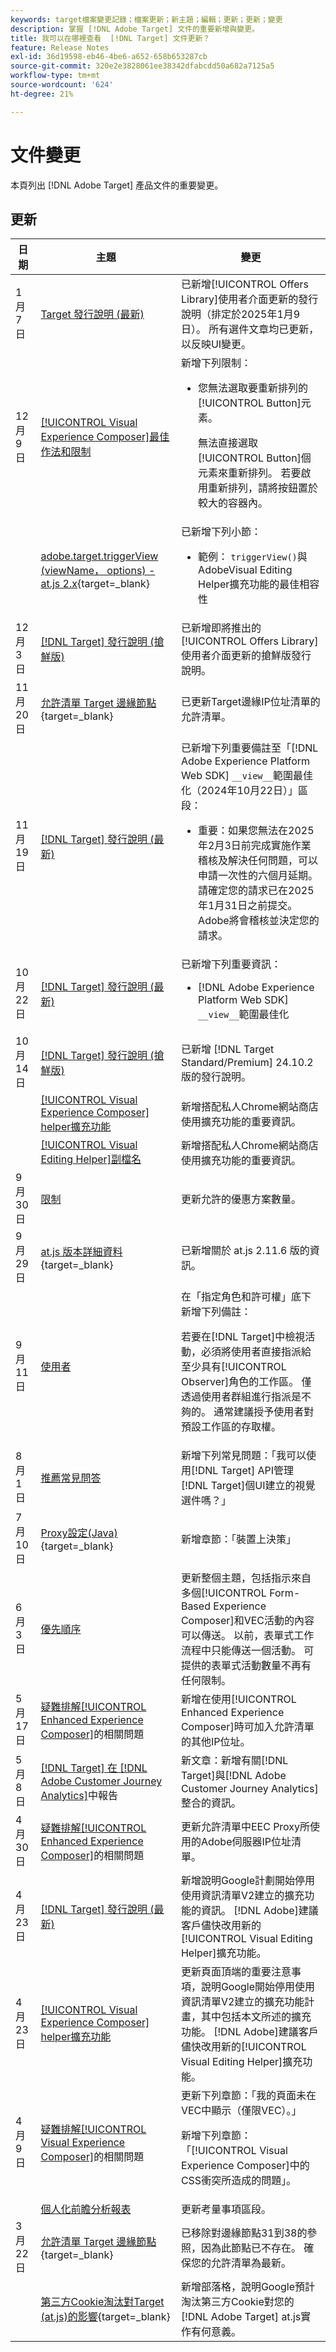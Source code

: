 ```yaml
---
keywords: target檔案變更記錄；檔案更新；新主題；編輯；更新；更新；變更
description: 掌握 [!DNL Adobe Target] 文件的重要新增與變更。
title: 我可以在哪裡查看  [!DNL Target] 文件更新？
feature: Release Notes
exl-id: 36d19598-eb46-4be6-a652-658b653287cb
source-git-commit: 320e2e3828061ee38342dfabcdd50a682a7125a5
workflow-type: tm+mt
source-wordcount: '624'
ht-degree: 21%

---
```


# 文件變更

本頁列出 [!DNL Adobe Target] 產品文件的重要變更。

## 更新

| 日期 | 主題 | 變更 |
|--- |--- |--- |
| 1 月 7 日 | [Target 發行說明 (最新)](/help/main/r-release-notes/release-notes.md) | 已新增[!UICONTROL Offers Library]使用者介面更新的發行說明（排定於2025年1月9日）。 所有選件文章均已更新，以反映UI變更。 |
| 12 月 9 日 | [[!UICONTROL Visual Experience Composer]最佳作法和限制](/help/main/c-experiences/c-visual-experience-composer/experience-composer-best-practices.md) | 新增下列限制：<ul><li>您無法選取要重新排列的[!UICONTROL Button]元素。<P>無法直接選取[!UICONTROL Button]個元素來重新排列。 若要啟用重新排列，請將按鈕置於較大的容器內。</li></ul> |
|  | [adobe.target.triggerView (viewName， options) - at.js 2.x](https://experienceleague.adobe.com/en/docs/target-dev/developer/client-side/at-js-implementation/functions-overview/adobe-target-triggerview-atjs-2){target=_blank} | 已新增下列小節：<ul><li>範例： `triggerView()`與AdobeVisual Editing Helper擴充功能的最佳相容性</li></ul> |
| 12 月 3 日 | [[!DNL Target] 發行說明 (搶鮮版)](/help/main/r-release-notes/target-release-notes.md) | 已新增即將推出的[!UICONTROL Offers Library]使用者介面更新的搶鮮版發行說明。 |
| 11 月 20 日 | [允許清單 Target 邊緣節點](https://experienceleague.adobe.com/en/docs/target-dev/developer/implementation/privacy/allowlist-edges#target-edge-ip-addresses){target=_blank} | 已更新Target邊緣IP位址清單的允許清單。 |
| 11 月 19 日 | [[!DNL Target] 發行說明 (最新)](/help/main/r-release-notes/release-notes.md) | 已新增下列重要備註至「[!DNL Adobe Experience Platform Web SDK] `__view__`範圍最佳化（2024年10月22日）」區段：<ul><li>重要：如果您無法在2025年2月3日前完成實施作業稽核及解決任何問題，可以申請一次性的六個月延期。 請確定您的請求已在2025年1月31日之前提交。 Adobe將會稽核並決定您的請求。</li><ul> |
| 10 月 22 日 | [[!DNL Target] 發行說明 (最新)](/help/main/r-release-notes/release-notes.md) | 已新增下列重要資訊：<ul><li>[!DNL Adobe Experience Platform Web SDK] `__view__`範圍最佳化</li></ul> |
| 10 月 14 日 | [[!DNL Target] 發行說明 (搶鮮版)](/help/main/r-release-notes/target-release-notes.md) | 已新增 [!DNL Target Standard/Premium] 24.10.2 版的發行說明。 |
|  | [[!UICONTROL Visual Experience Composer] helper擴充功能](/help/main/c-experiences/c-visual-experience-composer/r-troubleshoot-composer/vec-helper-browser-extension.md) | 新增搭配私人Chrome網站商店使用擴充功能的重要資訊。 |
|  | [[!UICONTROL Visual Editing Helper]副檔名](/help/main/c-experiences/c-visual-experience-composer/r-troubleshoot-composer/visual-editing-helper-extension.md) | 新增搭配私人Chrome網站商店使用擴充功能的重要資訊。 |
| 9 月 30 日 | [限制](/help/main/r-troubleshooting-target/target-limits.md) | 更新允許的優惠方案數量。 |
| 9 月 29 日 | [at.js 版本詳細資料](https://experienceleague.adobe.com/en/docs/target-dev/developer/client-side/at-js-implementation/target-atjs-versions){target=_blank} | 已新增關於 at.js 2.11.6 版的資訊。 |
| 9 月 11 日 | [使用者](/help/main/administrating-target/c-user-management/c-user-management/user-management.md) | 在「指定角色和許可權」底下新增下列備註：<P> 若要在[!DNL Target]中檢視活動，必須將使用者直接指派給至少具有[!UICONTROL Observer]角色的工作區。 僅透過使用者群組進行指派是不夠的。 通常建議授予使用者對預設工作區的存取權。 |
| 8 月 1 日 | [推薦常見問答](/help/main/c-recommendations/c-recommendations-faq/recommendations-faq.md) | 新增下列常見問題：「我可以使用[!DNL Target] API管理[!DNL Target]個UI建立的視覺選件嗎？」 |
| 7 月 10 日 | [Proxy設定(Java)](https://experienceleague.adobe.com/en/docs/target-dev/developer/server-side/java/proxy-configuration){target=_blank} | 新增章節：「裝置上決策」 |
| 6 月 3 日 | [優先順序](/help/main/c-activities/priority.md) | 更新整個主題，包括指示來自多個[!UICONTROL Form-Based Experience Composer]和VEC活動的內容可以傳送。 以前，表單式工作流程中只能傳送一個活動。 可提供的表單式活動數量不再有任何限制。 |
| 5 月 17 日 | [疑難排解[!UICONTROL Enhanced Experience Composer]](/help/main/c-experiences/c-visual-experience-composer/r-troubleshoot-composer/troubleshooting-issues-related-to-the-enhanced-experience-composer-eec.md)的相關問題 | 新增在使用[!UICONTROL Enhanced Experience Composer]時可加入允許清單的其他IP位址。 |
| 5 月 8 日 | [[!DNL Target] 在 [!DNL Adobe Customer Journey Analytics]](/help/main/c-integrating-target-with-mac/cja/target-reporting-in-cja.md)中報告 | 新文章：新增有關[!DNL Target]與[!DNL Adobe Customer Journey Analytics]整合的資訊。 |
| 4 月 30 日 | [疑難排解[!UICONTROL Enhanced Experience Composer]](/help/main/c-experiences/c-visual-experience-composer/r-troubleshoot-composer/troubleshooting-issues-related-to-the-enhanced-experience-composer-eec.md)的相關問題 | 更新允許清單中EEC Proxy所使用的Adobe伺服器IP位址清單。 |
| 4 月 23 日 | [[!DNL Target] 發行說明 (最新)](/help/main/r-release-notes/release-notes.md) | 新增說明Google計劃開始停用使用資訊清單V2建立的擴充功能的資訊。 [!DNL Adobe]建議客戶儘快改用新的[!UICONTROL Visual Editing Helper]擴充功能。 |
| 4 月 23 日 | [[!UICONTROL Visual Experience Composer] helper擴充功能](/help/main/c-experiences/c-visual-experience-composer/r-troubleshoot-composer/vec-helper-browser-extension.md) | 更新頁面頂端的重要注意事項，說明Google開始停用使用資訊清單V2建立的擴充功能計畫，其中包括本文所述的擴充功能。 [!DNL Adobe]建議客戶儘快改用新的[!UICONTROL Visual Editing Helper]擴充功能。 |
| 4 月 9 日 | [疑難排解[!UICONTROL Visual Experience Composer]](/help/main/c-experiences/c-visual-experience-composer/r-troubleshoot-composer/troubleshooting-issues-related-to-the-visual-experience-composer-vec.md)的相關問題 | 更新下列章節：「我的頁面未在VEC中顯示（僅限VEC）。」<P>新增下列章節：「[!UICONTROL Visual Experience Composer]中的CSS衝突所造成的問題」。 |
|  | [個人化前瞻分析報表](/help/main/c-reports/c-personalization-insights-reports/personalization-insights-reports.md) | 更新考量事項區段。 |
| 3 月 22 日 | [允許清單 Target 邊緣節點](https://experienceleague.adobe.com/en/docs/target-dev/developer/implementation/privacy/allowlist-edges){target=_blank} | 已移除對邊緣節點31到38的參照，因為此節點已不存在。 確保您的允許清單為最新。 |
|  | [第三方Cookie淘汰對Target (at.js)的影響](https://experienceleague.adobe.com/docs/target-dev/assets/third_party_cookie_deprecation){target=_blank} | 新增部落格，說明Google預計淘汰第三方Cookie對您的[!DNL Adobe Target] at.js實作有何意義。 |